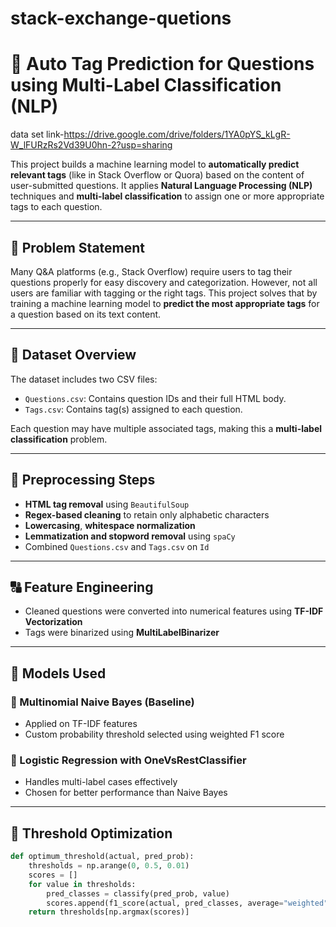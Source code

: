 # stack-exchange-quetions
# 🧠 Auto Tag Prediction for Questions using Multi-Label Classification (NLP)
data set link-https://drive.google.com/drive/folders/1YA0pYS_kLgR-W_lFURzRs2Vd39U0hn-2?usp=sharing

This project builds a machine learning model to **automatically predict relevant tags** (like in Stack Overflow or Quora) based on the content of user-submitted questions. It applies **Natural Language Processing (NLP)** techniques and **multi-label classification** to assign one or more appropriate tags to each question.

---

## 📌 Problem Statement

Many Q&A platforms (e.g., Stack Overflow) require users to tag their questions properly for easy discovery and categorization. However, not all users are familiar with tagging or the right tags. This project solves that by training a machine learning model to **predict the most appropriate tags** for a question based on its text content.

---

## 📂 Dataset Overview

The dataset includes two CSV files:
- `Questions.csv`: Contains question IDs and their full HTML body.
- `Tags.csv`: Contains tag(s) assigned to each question.

Each question may have multiple associated tags, making this a **multi-label classification** problem.

---

## 🧼 Preprocessing Steps

- **HTML tag removal** using `BeautifulSoup`
- **Regex-based cleaning** to retain only alphabetic characters
- **Lowercasing**, **whitespace normalization**
- **Lemmatization and stopword removal** using `spaCy`
- Combined `Questions.csv` and `Tags.csv` on `Id`

---

## 🔠 Feature Engineering

- Cleaned questions were converted into numerical features using **TF-IDF Vectorization**
- Tags were binarized using **MultiLabelBinarizer**

---

## 🧠 Models Used

### 🔸 Multinomial Naive Bayes (Baseline)
- Applied on TF-IDF features
- Custom probability threshold selected using weighted F1 score

### 🔸 Logistic Regression with OneVsRestClassifier
- Handles multi-label cases effectively
- Chosen for better performance than Naive Bayes

---

## 🧪 Threshold Optimization

```python
def optimum_threshold(actual, pred_prob):
    thresholds = np.arange(0, 0.5, 0.01)
    scores = []
    for value in thresholds:
        pred_classes = classify(pred_prob, value)
        scores.append(f1_score(actual, pred_classes, average="weighted"))
    return thresholds[np.argmax(scores)]
